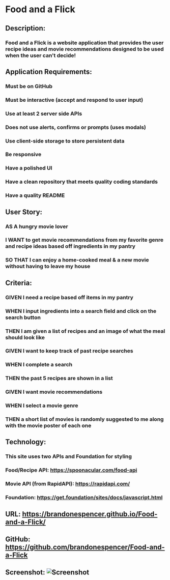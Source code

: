# Food and a Flick

## Description:
### Food and a Flick is a website application that provides the user recipe ideas and movie recommendations designed to be used when the user can't decide!

## Application Requirements:
### Must be on GitHub
### Must be interactive (accept and respond to user input)
### Use at least 2 server side APIs
### Does not use alerts, confirms or prompts (uses modals)
### Use client-side storage to store persistent data
### Be responsive
### Have a polished UI
### Have a clean repository that meets quality coding standards
### Have a quality README 

## User Story:
### AS A hungry movie lover
### I WANT to get movie recommendations from my favorite genre and recipe ideas based off ingredients in my pantry
### SO THAT I can enjoy a home-cooked meal & a new movie without having to leave my house

## Criteria:
### GIVEN I need a recipe based off items in my pantry
### WHEN I input ingredients into a search field and click on the search button
### THEN I am given a list of recipes and an image of what the meal should look like

### GIVEN I want to keep track of past recipe searches
### WHEN I complete a search
### THEN the past 5 recipes are shown in a list

### GIVEN I want movie recommendations
### WHEN I select a movie genre
### THEN a short list of movies is randomly suggested to me along with the movie poster of each one 

## Technology:
### This site uses two APIs and Foundation for styling
### Food/Recipe API: https://spoonacular.com/food-api
### Movie API (from RapidAPI): https://rapidapi.com/
### Foundation: https://get.foundation/sites/docs/javascript.html

## URL: https://brandonespencer.github.io/Food-and-a-Flick/
## GitHub: https://github.com/brandonespencer/Food-and-a-Flick

## Screenshot: ![Screenshot](https://user-images.githubusercontent.com/93881224/150044668-7762bcec-73a9-472a-87ec-3ec4daf9170e.JPG)





